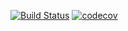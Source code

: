 [![Build Status](https://travis-ci.org/oathsign/joath.svg?branch=master)](https://travis-ci.org/oathsign/joath)
[![codecov](https://codecov.io/gh/oathsign/joath/branch/master/graph/badge.svg)](https://codecov.io/gh/oathsign/joath)
